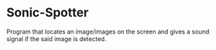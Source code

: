 # Sonic-Spotter
Program that locates an image/images on the screen and gives a sound signal if the said image is detected.
